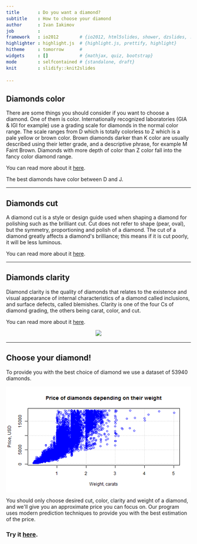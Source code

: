 ```yaml
---
title       : Do you want a diamond?
subtitle    : How to choose your diamond
author      : Ivan Iakimov
job         : 
framework   : io2012        # {io2012, html5slides, shower, dzslides, ...}
highlighter : highlight.js  # {highlight.js, prettify, highlight}
hitheme     : tomorrow      # 
widgets     : []            # {mathjax, quiz, bootstrap}
mode        : selfcontained # {standalone, draft}
knit        : slidify::knit2slides

---
```


## Diamonds color

There are some things you should consider if you want to choose a diamond. One of them is color. Internationally recognized laboratories (GIA & IGI for example) use a grading scale for diamonds in the normal color range. The scale ranges from D which is totally colorless to Z which is a pale yellow or brown color. Brown diamonds darker than K color are usually described using their letter grade, and a descriptive phrase, for example M Faint Brown. Diamonds with more depth of color than Z color fall into the fancy color diamond range.

You can read more about it [here](https://en.wikipedia.org/wiki/Diamond_color).

The best diamonds have color between D and J.

---

## Diamonds cut

A diamond cut is a style or design guide used when shaping a diamond for polishing such as the brilliant cut. Cut does not refer to shape (pear, oval), but the symmetry, proportioning and polish of a diamond. The cut of a diamond greatly affects a diamond's brilliance; this means if it is cut poorly, it will be less luminous.

You can read more about it [here](https://en.wikipedia.org/wiki/Diamond_cut).

---

## Diamonds clarity

Diamond clarity is the quality of diamonds that relates to the existence and visual appearance of internal characteristics of a diamond called inclusions, and surface defects, called blemishes. Clarity is one of the four Cs of diamond grading, the others being carat, color, and cut.

You can read more about it [here](https://en.wikipedia.org/wiki/Diamond_clarity).

<div style='text-align: center;'>
<img height='300' src='https://yourdiamondteacher.com/wp-content/uploads/2015/03/Diamond-grades-clarity-chart-real-life-examples.png' />
</div>

---

## Choose your diamond!



To provide you with the best choice of diamond we use a dataset of 53940 diamonds.

<img src="assets/fig/unnamed-chunk-2-1.png" title="plot of chunk unnamed-chunk-2" alt="plot of chunk unnamed-chunk-2" style="display: block; margin: auto;" />

You should only choose desired cut, color, clarity and weight of a diamond, and we'll give you an approximate price you can focus on. Our program uses modern prediction techniques to provide you with the best estimation of the price.

### Try it [here](https://iakimov.shinyapps.io/ChooseYourDiamond/).
